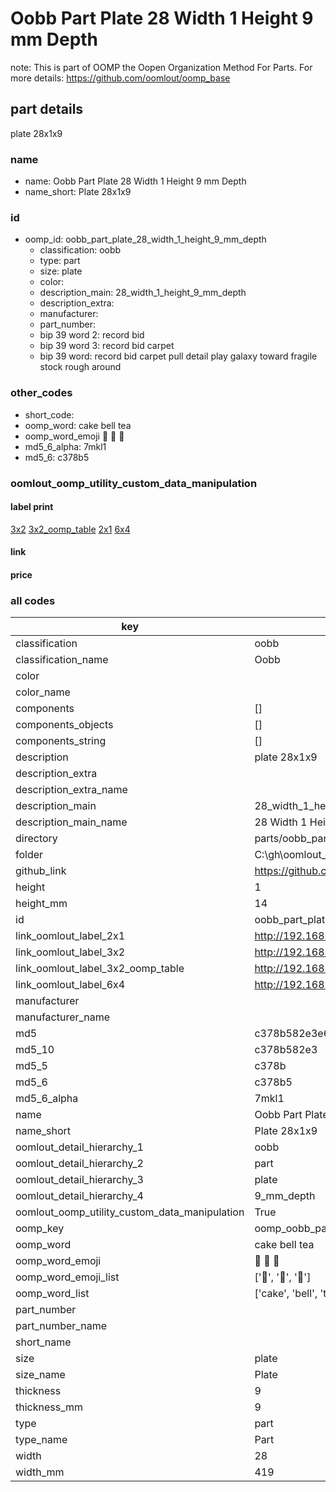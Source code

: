 # Oobb Part Plate 28 Width 1 Height 9 mm Depth  

note: This is part of OOMP the Oopen Organization Method For Parts. For more details: https://github.com/oomlout/oomp_base

##  part details
  



plate 28x1x9



### name
* name: Oobb Part Plate 28 Width 1 Height 9 mm Depth
* name_short: Plate 28x1x9 
### id
* oomp_id: oobb_part_plate_28_width_1_height_9_mm_depth
  * classification: oobb
  * type: part
  * size: plate
  * color: 
  * description_main: 28_width_1_height_9_mm_depth
  * description_extra: 
  * manufacturer: 
  * part_number: 
  * bip 39 word 2: record bid
  * bip 39 word 3: record bid carpet
  * bip 39 word: record bid carpet pull detail play galaxy toward fragile stock rough around

### other_codes
* short_code: 
* oomp_word: cake bell tea
* oomp_word_emoji :cake: :bell: :tea:
* md5_6_alpha: 7mkl1
* md5_6: c378b5






### oomlout_oomp_utility_custom_data_manipulation
#### label print
[3x2](http://192.168.1.245:1112/?label=oomp%207mkl1)
[3x2_oomp_table](http://192.168.1.108:1112/?label=oomp%207mkl1)
[2x1](http://192.168.1.242:1112/?label=oomp%207mkl1)
[6x4](http://192.168.1.55:1112/?label=oomp%207mkl1)    

#### link

                              

#### price







### all codes 
| key | value |  
| --- | --- |  
| classification | oobb |  
| classification_name | Oobb |  
| color |  |  
| color_name |  |  
| components | [] |  
| components_objects | [] |  
| components_string | [] |  
| description | plate 28x1x9 |  
| description_extra |  |  
| description_extra_name |  |  
| description_main | 28_width_1_height_9_mm_depth |  
| description_main_name | 28 Width 1 Height 9 mm Depth |  
| directory | parts/oobb_part_plate_28_width_1_height_9_mm_depth |  
| folder | C:\gh\oomlout_oobb_version_4_generated_parts\things\oobb_part_plate_28_width_1_height_9_mm_depth |  
| github_link | https://github.com/oomlout/oomlout_oomp_part_src/tree/main/parts/oobb_part_plate_28_width_1_height_9_mm_depth |  
| height | 1 |  
| height_mm | 14 |  
| id | oobb_part_plate_28_width_1_height_9_mm_depth |  
| link_oomlout_label_2x1 | http://192.168.1.242:1112/?label=oomp%207mkl1 |  
| link_oomlout_label_3x2 | http://192.168.1.245:1112/?label=oomp%207mkl1 |  
| link_oomlout_label_3x2_oomp_table | http://192.168.1.108:1112/?label=oomp%207mkl1 |  
| link_oomlout_label_6x4 | http://192.168.1.55:1112/?label=oomp%207mkl1 |  
| manufacturer |  |  
| manufacturer_name |  |  
| md5 | c378b582e3e60bde991e2ad44585859e |  
| md5_10 | c378b582e3 |  
| md5_5 | c378b |  
| md5_6 | c378b5 |  
| md5_6_alpha | 7mkl1 |  
| name | Oobb Part Plate 28 Width 1 Height 9 mm Depth |  
| name_short | Plate 28x1x9  |  
| oomlout_detail_hierarchy_1 | oobb |  
| oomlout_detail_hierarchy_2 | part |  
| oomlout_detail_hierarchy_3 | plate |  
| oomlout_detail_hierarchy_4 | 9_mm_depth |  
| oomlout_oomp_utility_custom_data_manipulation | True |  
| oomp_key | oomp_oobb_part_plate_28_width_1_height_9_mm_depth |  
| oomp_word | cake bell tea |  
| oomp_word_emoji | :cake: :bell: :tea: |  
| oomp_word_emoji_list | [':cake:', ':bell:', ':tea:'] |  
| oomp_word_list | ['cake', 'bell', 'tea'] |  
| part_number |  |  
| part_number_name |  |  
| short_name |  |  
| size | plate |  
| size_name | Plate |  
| thickness | 9 |  
| thickness_mm | 9 |  
| type | part |  
| type_name | Part |  
| width | 28 |  
| width_mm | 419 |  

